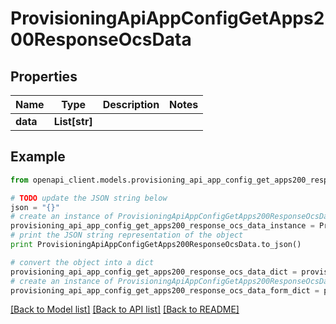 # ProvisioningApiAppConfigGetApps200ResponseOcsData


## Properties
Name | Type | Description | Notes
------------ | ------------- | ------------- | -------------
**data** | **List[str]** |  | 

## Example

```python
from openapi_client.models.provisioning_api_app_config_get_apps200_response_ocs_data import ProvisioningApiAppConfigGetApps200ResponseOcsData

# TODO update the JSON string below
json = "{}"
# create an instance of ProvisioningApiAppConfigGetApps200ResponseOcsData from a JSON string
provisioning_api_app_config_get_apps200_response_ocs_data_instance = ProvisioningApiAppConfigGetApps200ResponseOcsData.from_json(json)
# print the JSON string representation of the object
print ProvisioningApiAppConfigGetApps200ResponseOcsData.to_json()

# convert the object into a dict
provisioning_api_app_config_get_apps200_response_ocs_data_dict = provisioning_api_app_config_get_apps200_response_ocs_data_instance.to_dict()
# create an instance of ProvisioningApiAppConfigGetApps200ResponseOcsData from a dict
provisioning_api_app_config_get_apps200_response_ocs_data_form_dict = provisioning_api_app_config_get_apps200_response_ocs_data.from_dict(provisioning_api_app_config_get_apps200_response_ocs_data_dict)
```
[[Back to Model list]](../README.md#documentation-for-models) [[Back to API list]](../README.md#documentation-for-api-endpoints) [[Back to README]](../README.md)


